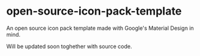 # open-source-icon-pack-template
An open source icon pack template made with Google's Material Design in mind.

Will be updated soon toghether with source code.
